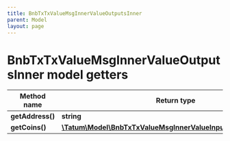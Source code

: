 ```yaml
---
title: BnbTxTxValueMsgInnerValueOutputsInner
parent: Model
layout: page
---
```


# BnbTxTxValueMsgInnerValueOutputsInner model getters

Method name | Return type | Description | Notes
------------ | ------------- | ------------- | -------------
**getAddress()** | **string** |  | [optional]
**getCoins()** | [**\Tatum\Model\BnbTxTxValueMsgInnerValueInputsInnerCoinsInner[]**](../BnbTxTxValueMsgInnerValueInputsInnerCoinsInner) |  | [optional]

